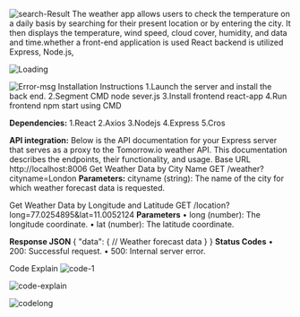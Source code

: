 ![search-Result](https://github.com/kathirvel-debug/WeatherApp/assets/68596240/c4c558bb-d177-4f6a-b494-7aa5dbc091ca)
The weather app allows users to check the temperature on a daily basis by searching for their present location or by entering the city. It then displays the temperature, wind speed, cloud cover, humidity, and data and time.whether a front-end application is used React backend is utilized Express, Node.js,

![Loading](https://github.com/kathirvel-debug/WeatherApp/assets/68596240/88d62284-47a1-42c5-85b8-9621c57b60e3)

![Error-msg](https://github.com/kathirvel-debug/WeatherApp/assets/68596240/91dc6790-b72e-462d-b3a8-85cae15ca0ab)
Installation Instructions
1.Launch the server and install the back end.
2.Segment CMD node sever.js
3.Install frontend react-app
4.Run frontend npm start using CMD

**Dependencies:**
1.React
2.Axios
3.Nodejs
4.Express
5.Cros

**API integration:**
Below is the API documentation for your Express server that serves as a proxy to the Tomorrow.io weather API. This documentation describes the endpoints, their functionality, and usage.
Base URL
http://localhost:8006
Get Weather Data by City Name
GET /weather?cityname=London
**Parameters:**
cityname (string): The name of the city for which weather forecast data is requested.

Get Weather Data by Longitude and Latitude
GET /location?long=77.0254895&lat=11.0052124
**Parameters**
•	long (number): The longitude coordinate.
•	lat (number): The latitude coordinate.


**Response JSON**
{
  "data": {
    // Weather forecast data
  }
}
**Status Codes**
•	200: Successful request.
•	500: Internal server error.




Code Explain
![code-1](https://github.com/kathirvel-debug/WeatherApp/assets/68596240/ad8a830d-ba73-4ddd-b134-a17ac2f9d095)

![code-explain](https://github.com/kathirvel-debug/WeatherApp/assets/68596240/4b947c1b-4cbc-44bf-bed3-050de58ccc49)

![codelong](https://github.com/kathirvel-debug/WeatherApp/assets/68596240/dcfb9cda-17d7-4075-aa96-de7124f0affc)


